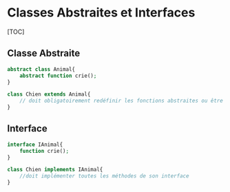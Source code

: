 # Classes Abstraites et Interfaces

[TOC]

## Classe Abstraite

```php
abstract class Animal{
	abstract function crie();
}
```

```php
class Chien extends Animal{
	// doit obligatoirement redéfinir les fonctions abstraites ou être elle même abstraite
}
```

## Interface

```php
interface IAnimal{
	function crie();
}
```

```php
class Chien implements IAnimal{
    //doit implémenter toutes les méthodes de son interface
}
```

